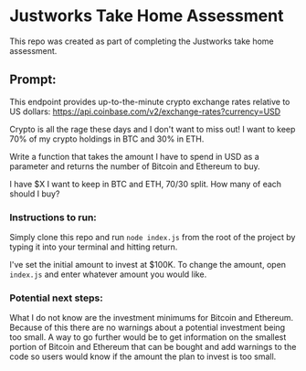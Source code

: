 # Justworks Take Home Assessment
This repo was created as part of completing the Justworks take home assessment.

## Prompt:
This endpoint provides up-to-the-minute crypto exchange rates relative to US dollars:
https://api.coinbase.com/v2/exchange-rates?currency=USD

Crypto is all the rage these days and I don't want to miss out! I want to keep 70% of my
crypto holdings in BTC and 30% in ETH.

Write a function that takes the amount I have to spend in USD as a parameter and returns
the number of Bitcoin and Ethereum to buy.

I have $X I want to keep in BTC and ETH, 70/30 split. How many of each should I buy?

### Instructions to run:
Simply clone this repo and run `node index.js` from the root of the project by typing it into your terminal and hitting return.


I've set the initial amount to invest at $100K. To change the amount, open `index.js` and enter whatever amount you would like.

### Potential next steps:
What I do not know are the investment minimums for Bitcoin and Ethereum. Because of this there are no warnings about a potential investment being too small. A way to go further would be to get information on the smallest portion of Bitcoin and Ethereum that can be bought and add warnings to the code so users would know if the amount the plan to invest is too small.